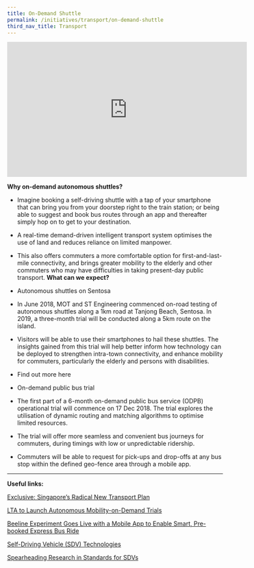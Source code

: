 ```yaml
---
title: On-Demand Shuttle
permalink: /initiatives/transport/on-demand-shuttle
third_nav_title: Transport
---
```

<iframe width="560" height="315" src="https://www.youtube.com/embed/1bCUGp4rlQI" frameborder="0" allow="accelerometer; autoplay; clipboard-write; encrypted-media; gyroscope; picture-in-picture" allowfullscreen></iframe>


**Why on-demand autonomous shuttles?**

-   Imagine booking a self-driving shuttle with a tap of your smartphone that can bring you from your doorstep right to the train station; or being able to suggest and book bus routes through an app and thereafter simply hop on to get to your destination.

-   A real-time demand-driven intelligent transport system optimises the use of land and reduces reliance on limited manpower.

-   This also offers commuters a more comfortable option for first-and-last-mile connectivity, and brings greater mobility to the elderly and other commuters who may have difficulties in taking present-day public transport.
**What can we expect?**

-   Autonomous shuttles on Sentosa

-   In June 2018, MOT and ST Engineering commenced on-road testing of autonomous shuttles along a 1km road at Tanjong Beach, Sentosa. In 2019, a three-month trial will be conducted along a 5km route on the island.
-   Visitors will be able to use their smartphones to hail these shuttles. The insights gained from this trial will help better inform how technology can be deployed to strengthen intra-town connectivity, and enhance mobility for commuters, particularly the elderly and persons with disabilities.
-   Find out more here

-   On-demand public bus trial

-   The first part of a 6-month on-demand public bus service (ODPB) operational trial will commence on 17 Dec 2018. The trial explores the utilisation of dynamic routing and matching algorithms to optimise limited resources.
-   The trial will offer more seamless and convenient bus journeys for commuters, during timings with low or unpredictable ridership.
-   Commuters will be able to request for pick-ups and drop-offs at any bus stop within the defined geo-fence area through a mobile app. 

----------

**Useful links:**

[Exclusive: Singapore’s Radical New Transport Plan](https://govinsider.asia/smart-gov/exclusive-singapores-radical-new-transport-plan/)

[LTA to Launch Autonomous Mobility-on-Demand Trials](https://www.lta.gov.sg/apps/news/page.aspx?c=2&id=73057d63-d07a-4229-87af-f957c7f89a27)

[Beeline Experiment Goes Live with a Mobile App to Enable Smart, Pre-booked Express Bus Ride](https://www.lta.gov.sg/apps/news/page.aspx?c=2&id=01098695-04f4-4559-9955-d747e7aa8d9b)

[Self-Driving Vehicle (SDV) Technologies](https://www.smartnation.gov.sg/what-is-smart-nation/initiatives/Transport/autonomous-vehicles)

[Spearheading Research in Standards for SDVs](https://www.smartnation.gov.sg/what-is-smart-nation/initiatives/Transport/spearheading-research-in-standards-for-sdvs)